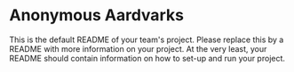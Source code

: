 # Anonymous Aardvarks
This is the default README of your team's project. Please replace this by a README with more information on your project. At the very least, your README should contain information on how to set-up and run your project.

